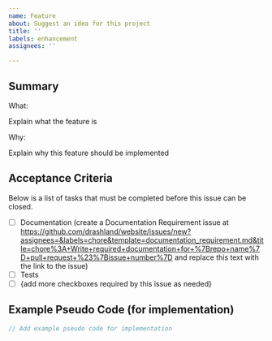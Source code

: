 ```yaml
---
name: Feature
about: Suggest an idea for this project
title: ''
labels: enhancement
assignees: ''

---
```


## Summary

What:

Explain what the feature is

Why:

Explain why this feature should be implemented

## Acceptance Criteria

Below is a list of tasks that must be completed before this issue can be closed.

- [ ] Documentation (create a Documentation Requirement issue at https://github.com/drashland/website/issues/new?assignees=&labels=chore&template=documentation_requirement.md&title=chore%3A+Write+required+documentation+for+%7Brepo+name%7D+pull+request+%23%7Bissue+number%7D and replace this text with the link to the issue)
- [ ] Tests
- [ ] {add more checkboxes required by this issue as needed}

## Example Pseudo Code (for implementation)

```typescript
// Add example pseudo code for implementation
```

